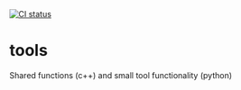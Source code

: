 <!--
SPDX-FileCopyrightText: 2022 Peter Urban, Ghent University

SPDX-License-Identifier: CC0-1.0
-->
<a href="https://github.com/themachinethatgoesping/tools/actions/workflows/ci.yml">
  <img src="https://github.com/themachinethatgoesping/tools/actions/workflows/ci.yml/badge.svg" alt='CI status'/>
</a>

# tools
Shared functions (c++) and small tool functionality (python)

